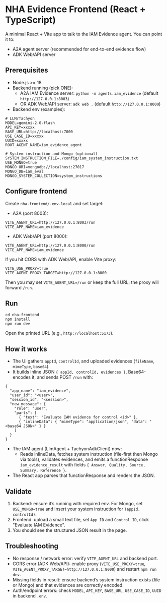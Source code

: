 # NHA Evidence Frontend (React + TypeScript)

A minimal React + Vite app to talk to the IAM Evidence agent. You can point it to:
- A2A agent server (recommended for end-to-end evidence flow)
- ADK Web/API server

## Prerequisites
- Node.js >= 18
- Backend running (pick ONE):
  - A2A IAM Evidence server: `python -m agents.iam_evidence` (default `http://127.0.0.1:8003`)
  - OR ADK Web/API server: `adk web .` (default `http://127.0.0.1:8000`)
- Backend env (examples):
```
# LLM/Tachyon
MODEL=gemini-2.0-flash
API_KEY=xxxxx
BASE_URL=http://localhost:7000
USE_CASE_ID=xxxxx
UUID=xxxxx
ROOT_AGENT_NAME=iam_evidence_agent

# System instruction and Mongo (optional)
SYSTEM_INSTRUCTION_FILE=./config/iam_system_instruction.txt
USE_MONGO=true
MONGO_URI=mongodb://localhost:27017
MONGO_DB=iam_eval
MONGO_SYSTEM_COLLECTION=system_instructions
```

## Configure frontend
Create `nha-frontend/.env.local` and set target:

- A2A (port 8003):
```
VITE_AGENT_URL=http://127.0.0.1:8003/run
VITE_APP_NAME=iam_evidence
```

- ADK Web/API (port 8000):
```
VITE_AGENT_URL=http://127.0.0.1:8000/run
VITE_APP_NAME=iam_evidence
```

If you hit CORS with ADK Web/API, enable Vite proxy:
```
VITE_USE_PROXY=true
VITE_AGENT_PROXY_TARGET=http://127.0.0.1:8000
```
Then you may set `VITE_AGENT_URL=/run` or keep the full URL; the proxy will forward `/run`.

## Run
```
cd nha-frontend
npm install
npm run dev
```
Open the printed URL (e.g., `http://localhost:5173`).

## How it works
- The UI gathers `appId`, `controlId`, and uploaded evidences (`fileName`, `mimeType`, `base64`).
- It builds inline JSON `{ appId, controlId, evidences }`, Base64-encodes it, and sends POST `/run` with:
```
{
  "app_name": "iam_evidence",
  "user_id": "<user>",
  "session_id": "<session>",
  "new_message": {
    "role": "user",
    "parts": [
      { "text": "Evaluate IAM evidence for control <id>" },
      { "inlineData": { "mimeType": "application/json", "data": "<base64 JSON>" } }
    ]
  }
}
```
- The IAM agent (LlmAgent + TachyonAdkClient) now:
  - Reads inlineData, fetches system instruction (file-first then Mongo via tools), validates evidences, and emits a functionResponse `iam_evidence_result` with fields `{ Answer, Quality, Source, Summary, Reference }`.
- The React app parses that functionResponse and renders the JSON.

## Validate
1) Backend: ensure it’s running with required env. For Mongo, set `USE_MONGO=true` and insert your system instruction for `(appId, controlId)`.
2) Frontend: upload a small text file, set `App ID` and `Control ID`, click "Evaluate IAM Evidence".
3) You should see the structured JSON result in the page.

## Troubleshooting
- No response / network error: verify `VITE_AGENT_URL` and backend port.
- CORS error (ADK Web/API): enable proxy (`VITE_USE_PROXY=true`, `VITE_AGENT_PROXY_TARGET=http://127.0.0.1:8000`) and restart `npm run dev`.
- Missing fields in result: ensure backend’s system instruction exists (file or Mongo) and that evidences are correctly encoded.
- Auth/endpoint errors: check `MODEL`, `API_KEY`, `BASE_URL`, `USE_CASE_ID`, `UUID` in backend `.env`.
